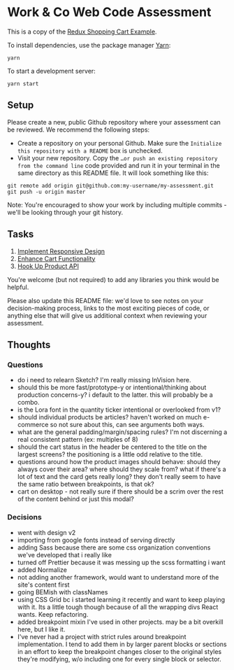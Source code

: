 # Work & Co Web Code Assessment

This is a copy of the [Redux Shopping Cart Example](https://github.com/reactjs/redux/tree/master/examples/shopping-cart).

To install dependencies, use the package manager [Yarn](https://yarnpkg.com/en/):

```
yarn
```

To start a development server:

```
yarn start
```

## Setup

Please create a new, public Github repository where your assessment can be reviewed. We recommend the following steps:

- Create a repository on your personal Github. Make sure the `Initialize this repository with a README` box is unchecked.
- Visit your new repository. Copy the `…or push an existing repository from the command line` code provided and run it in your terminal in the same directory as this README file. It will look something like this:

```
git remote add origin git@github.com:my-username/my-assessment.git
git push -u origin master
```

Note: You're encouraged to show your work by including multiple commits - we'll be looking through your git history.

## Tasks

1. [Implement Responsive Design](/tasks/01-responsive-design.md)
2. [Enhance Cart Functionality](/tasks/02-cart-enhancements.md)
3. [Hook Up Product API](/tasks/03-product-api.md)

You're welcome (but not required) to add any libraries you think would be helpful.

Please also update this README file: we'd love to see notes on your decision-making process, links to the most exciting pieces of code, or anything else that will give us additional context when reviewing your assessment.

## Thoughts

### Questions

- do i need to relearn Sketch? I'm really missing InVision here.
- should this be more fast/prototype-y or intentional/thinking about production concerns-y? i default to the latter. this will probably be a combo.
- is the Lora font in the quantity ticker intentional or overlooked from v1?
- should individual products be articles? haven't worked on much e-commerce so not sure about this, can see arguments both ways.
- what are the general padding/margin/spacing rules? I'm not discerning a real consistent pattern (ex: multiples of 8)
- should the cart status in the header be centered to the title on the largest screens? the positioning is a little odd relative to the title.
- questions around how the product images should behave: should they always cover their area? where should they scale from? what if there's a lot of text and the card gets really long? they don't really seem to have the same ratio between breakpoints, is that ok?
- cart on desktop - not really sure if there should be a scrim over the rest of the content behind or just this modal?


### Decisions

- went with design v2
- importing from google fonts instead of serving directly
- adding Sass because there are some css organization conventions we've developed that i really like
- turned off Prettier because it was messing up the scss formatting i want
- added Normalize
- not adding another framework, would want to understand more of the site's content first
- going BEMish with classNames
- using CSS Grid bc i started learning it recently and want to keep playing with it. Its a little tough though because of all the wrapping divs React wants. Keep refactoring.
- added breakpoint mixin I've used in other projects. may be a bit overkill here, but I like it.
- I've never had a project with strict rules around breakpoint implementation. I tend to add them in by larger parent blocks or sections in an effort to keep the breakpoint changes closer to the original styles they're modifying, w/o including one for every single block or selector.
